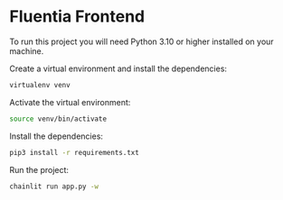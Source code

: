 # Fluentia Frontend

To run this project you will need Python 3.10 or higher installed on your machine.

Create a virtual environment and install the dependencies:

```bash
virtualenv venv
```
Activate the virtual environment:
```bash
source venv/bin/activate
```
Install the dependencies:
```bash
pip3 install -r requirements.txt
```
Run the project:
```bash
chainlit run app.py -w
```
